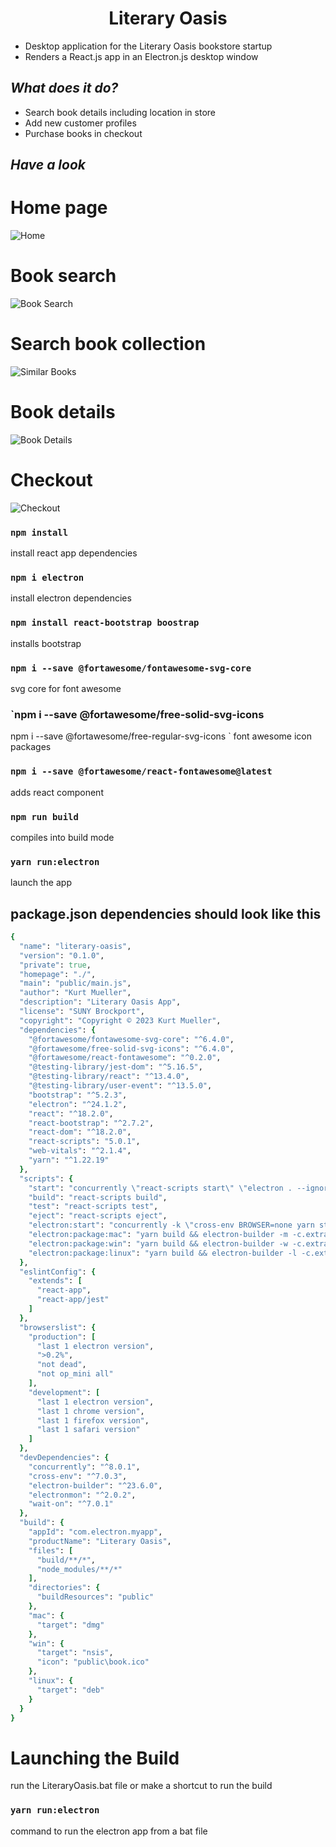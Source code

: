 <h1 align="center"> Literary Oasis </h1>

- Desktop application for the Literary Oasis bookstore startup
- Renders a React.js app in an Electron.js desktop window

## *What does it do?*

- Search book details including location in store
- Add new customer profiles
- Purchase books in checkout

## *Have a look*
# Home page
![Home](https://github.com/kmuel4/cis202-LiteraryOasis/blob/master/PresenationFiles/Screenshots/home.png)
# Book search
![Book Search](https://github.com/kmuel4/cis202-LiteraryOasis/blob/master/PresenationFiles/Screenshots/search.png)
# Search book collection
![Similar Books](https://github.com/kmuel4/cis202-LiteraryOasis/blob/master/PresenationFiles/Screenshots/similarbooks.png)
# Book details
![Book Details](https://github.com/kmuel4/cis202-LiteraryOasis/blob/master/PresenationFiles/Screenshots/bookdetails.png)
# Checkout
![Checkout](https://github.com/kmuel4/cis202-LiteraryOasis/blob/master/PresenationFiles/Screenshots/checkout.png)

### `npm install`

install react app dependencies

### `npm i electron`

install electron dependencies

### `npm install react-bootstrap boostrap`

installs bootstrap

### `npm i --save @fortawesome/fontawesome-svg-core`

svg core for font awesome

### `npm i --save @fortawesome/free-solid-svg-icons
npm i --save @fortawesome/free-regular-svg-icons
`
font awesome icon packages

### `npm i --save @fortawesome/react-fontawesome@latest`

adds react component

### `npm run build`

compiles into build mode

### `yarn run:electron`

launch the app

## package.json dependencies should look like this
```ruby
{
  "name": "literary-oasis",
  "version": "0.1.0",
  "private": true,
  "homepage": "./",
  "main": "public/main.js",
  "author": "Kurt Mueller",
  "description": "Literary Oasis App",
  "license": "SUNY Brockport",
  "copyright": "Copyright © 2023 Kurt Mueller",
  "dependencies": {
    "@fortawesome/fontawesome-svg-core": "^6.4.0",
    "@fortawesome/free-solid-svg-icons": "^6.4.0",
    "@fortawesome/react-fontawesome": "^0.2.0",
    "@testing-library/jest-dom": "^5.16.5",
    "@testing-library/react": "^13.4.0",
    "@testing-library/user-event": "^13.5.0",
    "bootstrap": "^5.2.3",
    "electron": "^24.1.2",
    "react": "^18.2.0",
    "react-bootstrap": "^2.7.2",
    "react-dom": "^18.2.0",
    "react-scripts": "5.0.1",
    "web-vitals": "^2.1.4",
    "yarn": "^1.22.19"
  },
  "scripts": {
    "start": "concurrently \"react-scripts start\" \"electron . --ignore-certificate-errors\"",
    "build": "react-scripts build",
    "test": "react-scripts test",
    "eject": "react-scripts eject",
    "electron:start": "concurrently -k \"cross-env BROWSER=none yarn start\" \"wait-on http://localhost:3000 && electronmon .\"",
    "electron:package:mac": "yarn build && electron-builder -m -c.extraMetadata.main=build/electron.js",
    "electron:package:win": "yarn build && electron-builder -w -c.extraMetadata.main=build/electron.js",
    "electron:package:linux": "yarn build && electron-builder -l -c.extraMetadata.main=build/electron.js"
  },
  "eslintConfig": {
    "extends": [
      "react-app",
      "react-app/jest"
    ]
  },
  "browserslist": {
    "production": [
      "last 1 electron version",
      ">0.2%",
      "not dead",
      "not op_mini all"
    ],
    "development": [
      "last 1 electron version",
      "last 1 chrome version",
      "last 1 firefox version",
      "last 1 safari version"
    ]
  },
  "devDependencies": {
    "concurrently": "^8.0.1",
    "cross-env": "^7.0.3",
    "electron-builder": "^23.6.0",
    "electronmon": "^2.0.2",
    "wait-on": "^7.0.1"
  },
  "build": {
    "appId": "com.electron.myapp",
    "productName": "Literary Oasis",
    "files": [
      "build/**/*",
      "node_modules/**/*"
    ],
    "directories": {
      "buildResources": "public"
    },
    "mac": {
      "target": "dmg"
    },
    "win": {
      "target": "nsis",
      "icon": "public\book.ico"
    },
    "linux": {
      "target": "deb"
    }
  }
}

```
# Launching the Build
run the LiteraryOasis.bat file or make a shortcut to run the build

### `yarn run:electron`

command to run the electron app from a bat file








